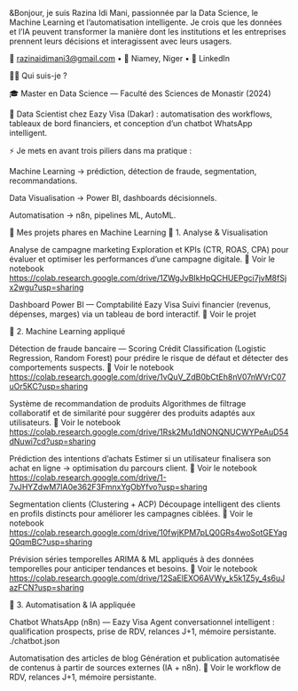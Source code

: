 &Bonjour, je suis Razina Idi Mani, passionnée par la Data Science, le Machine Learning et l’automatisation intelligente.
Je crois que les données et l’IA peuvent transformer la manière dont les institutions et les entreprises prennent leurs décisions et interagissent avec leurs usagers.

📧 razinaidimani3@gmail.com
 • 📍 Niamey, Niger • 🔗 LinkedIn

🧑‍💻 Qui suis-je ?

🎓 Master en Data Science — Faculté des Sciences de Monastir (2024)

💼 Data Scientist chez Eazy Visa (Dakar) : automatisation des workflows, tableaux de bord financiers, et conception d’un chatbot WhatsApp intelligent.

⚡ Je mets en avant trois piliers dans ma pratique :

Machine Learning → prédiction, détection de fraude, segmentation, recommandations.

Data Visualisation → Power BI, dashboards décisionnels.

Automatisation → n8n, pipelines ML, AutoML.

📂 Mes projets phares en Machine Learning
🔹 1. Analyse & Visualisation

Analyse de campagne marketing 
Exploration et KPIs (CTR, ROAS, CPA) pour évaluer et optimiser les performances d’une campagne digitale.
🔗 Voir le notebook https://colab.research.google.com/drive/1ZWgJvBIkHpQCHUEPgci7jvM8fSjx2wgu?usp=sharing

Dashboard Power BI — Comptabilité Eazy Visa
Suivi financier (revenus, dépenses, marges) via un tableau de bord interactif.
🔗 Voir le projet

🔹 2. Machine Learning appliqué

Détection de fraude bancaire — Scoring Crédit 
Classification (Logistic Regression, Random Forest) pour prédire le risque de défaut et détecter des comportements suspects.
🔗 Voir le notebook  https://colab.research.google.com/drive/1vQuV_ZdB0bCtEh8nV07nWVrC07uOr5KC?usp=sharing

Système de recommandation de produits
Algorithmes de filtrage collaboratif et de similarité pour suggérer des produits adaptés aux utilisateurs.
🔗 Voir le notebook https://colab.research.google.com/drive/1Rsk2Mu1dNONQNUCWYPeAuD54dNuwi7cd?usp=sharing

Prédiction des intentions d’achats 
Estimer si un utilisateur finalisera son achat en ligne → optimisation du parcours client.
🔗 Voir le notebook https://colab.research.google.com/drive/1-7vJHYZdwM7IA0e362F3FmnxYgObYfvo?usp=sharing

Segmentation clients (Clustering + ACP) 
Découpage intelligent des clients en profils distincts pour améliorer les campagnes ciblées.
🔗 Voir le notebook https://colab.research.google.com/drive/10fwjKPM7pLQ0GRs4woSotGEYagQ0qmBC?usp=sharing

Prévision séries temporelles 
ARIMA & ML appliqués à des données temporelles pour anticiper tendances et besoins.
🔗 Voir le notebook  https://colab.research.google.com/drive/12SaElEXO6AVWy_k5k1Z5y_4s6uJazFCN?usp=sharing

🔹 3. Automatisation & IA appliquée

Chatbot WhatsApp (n8n) — Eazy Visa
Agent conversationnel intelligent : qualification prospects, prise de RDV, relances J+1, mémoire persistante.
./chatbot.json

Automatisation des articles de blog
Génération et publication automatisée de contenus à partir de sources externes (IA + n8n).
🔗 Voir le workflow de RDV, relances J+1, mémoire persistante.
